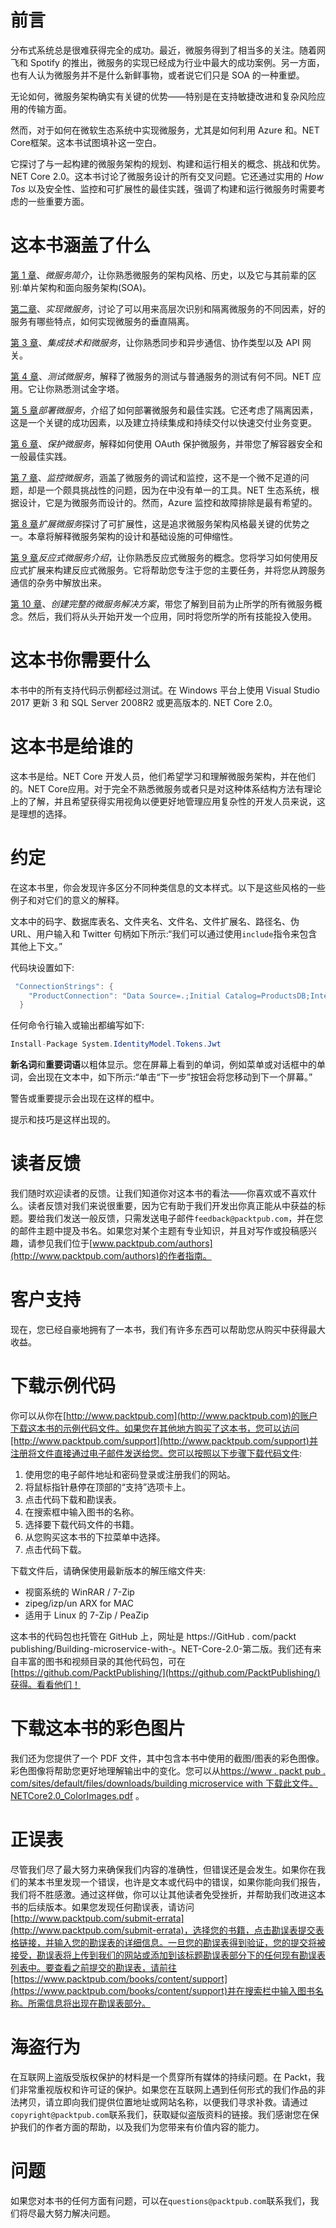 # 前言

分布式系统总是很难获得完全的成功。最近，微服务得到了相当多的关注。随着网飞和 Spotify 的推出，微服务的实现已经成为行业中最大的成功案例。另一方面，也有人认为微服务并不是什么新鲜事物，或者说它们只是 SOA 的一种重塑。

无论如何，微服务架构确实有关键的优势——特别是在支持敏捷改进和复杂风险应用的传输方面。

然而，对于如何在微软生态系统中实现微服务，尤其是如何利用 Azure 和。NET Core框架。这本书试图填补这一空白。

它探讨了与一起构建的微服务架构的规划、构建和运行相关的概念、挑战和优势。NET Core 2.0。这本书讨论了微服务设计的所有交叉问题。它还通过实用的 *How Tos* 以及安全性、监控和可扩展性的最佳实践，强调了构建和运行微服务时需要考虑的一些重要方面。

# 这本书涵盖了什么

[第 1 章](01.html)、*微服务简介*，让你熟悉微服务的架构风格、历史，以及它与其前辈的区别:单片架构和面向服务架构(SOA)。

[第二章](02.html)、*实现微服务*，讨论了可以用来高层次识别和隔离微服务的不同因素，好的服务有哪些特点，如何实现微服务的垂直隔离。

[第 3 章](03.html)、*集成技术和微服务*，让你熟悉同步和异步通信、协作类型以及 API 网关。

[第 4 章](04.html)、*测试微服务*，解释了微服务的测试与普通服务的测试有何不同。NET 应用。它让你熟悉测试金字塔。

[第 5 章](05.html)*部署微服务*，介绍了如何部署微服务和最佳实践。它还考虑了隔离因素，这是一个关键的成功因素，以及建立持续集成和持续交付以快速交付业务变更。

[第 6 章](06.html)、*保护微服务*，解释如何使用 OAuth 保护微服务，并带您了解容器安全和一般最佳实践。

[第 7 章](07.html)、*监控微服务*，涵盖了微服务的调试和监控，这不是一个微不足道的问题，却是一个颇具挑战性的问题，因为在中没有单一的工具。NET 生态系统，根据设计，它是为微服务而设计的。然而，Azure 监控和故障排除是最有希望的。

[第 8 章](08.html)*扩展微服务*探讨了可扩展性，这是追求微服务架构风格最关键的优势之一。本章将解释微服务架构的设计和基础设施的可伸缩性。

[第 9 章](09.html)*反应式微服务介绍*，让你熟悉反应式微服务的概念。您将学习如何使用反应式扩展来构建反应式微服务。它将帮助您专注于您的主要任务，并将您从跨服务通信的杂务中解放出来。

[第 10 章](10.html)、*创建完整的微服务解决方案*，带您了解到目前为止所学的所有微服务概念。然后，我们将从头开始开发一个应用，同时将您所学的所有技能投入使用。

# 这本书你需要什么

本书中的所有支持代码示例都经过测试。在 Windows 平台上使用 Visual Studio 2017 更新 3 和 SQL Server 2008R2 或更高版本的. NET Core 2.0。

# 这本书是给谁的

这本书是给。NET Core 开发人员，他们希望学习和理解微服务架构，并在他们的。NET Core应用。对于完全不熟悉微服务或者只是对这种体系结构方法有理论上的了解，并且希望获得实用视角以便更好地管理应用复杂性的开发人员来说，这是理想的选择。

# 约定

在这本书里，你会发现许多区分不同种类信息的文本样式。以下是这些风格的一些例子和对它们的意义的解释。

文本中的码字、数据库表名、文件夹名、文件名、文件扩展名、路径名、伪 URL、用户输入和 Twitter 句柄如下所示:“我们可以通过使用`include`指令来包含其他上下文。”

代码块设置如下:

```cs
 "ConnectionStrings": {
    "ProductConnection": "Data Source=.;Initial Catalog=ProductsDB;Integrated Security=True;MultipleActiveResultSets=True"
  }
```

任何命令行输入或输出都编写如下:

```cs
Install-Package System.IdentityModel.Tokens.Jwt
```

**新名词**和**重要词语**以粗体显示。您在屏幕上看到的单词，例如菜单或对话框中的单词，会出现在文本中，如下所示:“单击“下一步”按钮会将您移动到下一个屏幕。”

警告或重要提示会出现在这样的框中。

提示和技巧是这样出现的。

# 读者反馈

我们随时欢迎读者的反馈。让我们知道你对这本书的看法——你喜欢或不喜欢什么。读者反馈对我们来说很重要，因为它有助于我们开发出你真正能从中获益的标题。要给我们发送一般反馈，只需发送电子邮件`feedback@packtpub.com`，并在您的邮件主题中提及书名。如果您对某个主题有专业知识，并且对写作或投稿感兴趣，请参见我们位于[www.packtpub.com/authors](http://www.packtpub.com/authors)的作者指南。

# 客户支持

现在，您已经自豪地拥有了一本书，我们有许多东西可以帮助您从购买中获得最大收益。

# 下载示例代码

你可以从你在[http://www.packtpub.com](http://www.packtpub.com)的账户下载这本书的示例代码文件。如果您在其他地方购买了这本书，您可以访问[http://www.packtpub.com/support](http://www.packtpub.com/support)并注册将文件直接通过电子邮件发送给您。您可以按照以下步骤下载代码文件:

1.  使用您的电子邮件地址和密码登录或注册我们的网站。
2.  将鼠标指针悬停在顶部的“支持”选项卡上。
3.  点击代码下载和勘误表。
4.  在搜索框中输入图书的名称。
5.  选择要下载代码文件的书籍。
6.  从您购买这本书的下拉菜单中选择。
7.  点击代码下载。

下载文件后，请确保使用最新版本的解压缩文件夹:

*   视窗系统的 WinRAR / 7-Zip
*   zipeg/izp/un ARX for MAC
*   适用于 Linux 的 7-Zip / PeaZip

这本书的代码包也托管在 GitHub 上，网址是 https://GitHub . com/packt publishing/Building-microservice-with-。NET-Core-2.0-第二版。我们还有来自丰富的图书和视频目录的其他代码包，可在[https://github.com/PacktPublishing/](https://github.com/PacktPublishing/)获得。看看他们！

# 下载这本书的彩色图片

我们还为您提供了一个 PDF 文件，其中包含本书中使用的截图/图表的彩色图像。彩色图像将帮助您更好地理解输出中的变化。您可以从[https://www . packt pub . com/sites/default/files/downloads/building microservice with 下载此文件。NETCore2.0_ColorImages.pdf](https://www.packtpub.com/sites/default/files/downloads/BuildingMicroserviceswith.NETCore2.0_ColorImages.pdf) 。

# 正误表

尽管我们尽了最大努力来确保我们内容的准确性，但错误还是会发生。如果你在我们的某本书里发现一个错误，也许是文本或代码中的错误，如果你能向我们报告，我们将不胜感激。通过这样做，你可以让其他读者免受挫折，并帮助我们改进这本书的后续版本。如果您发现任何勘误表，请访问[http://www.packtpub.com/submit-errata](http://www.packtpub.com/submit-errata)，选择您的书籍，点击勘误表提交表格链接，并输入您的勘误表的详细信息。一旦您的勘误表得到验证，您的提交将被接受，勘误表将上传到我们的网站或添加到该标题勘误表部分下的任何现有勘误表列表中。要查看之前提交的勘误表，请前往[https://www.packtpub.com/books/content/support](https://www.packtpub.com/books/content/support)并在搜索栏中输入图书名称。所需信息将出现在勘误表部分。

# 海盗行为

在互联网上盗版受版权保护的材料是一个贯穿所有媒体的持续问题。在 Packt，我们非常重视版权和许可证的保护。如果您在互联网上遇到任何形式的我们作品的非法拷贝，请立即向我们提供位置地址或网站名称，以便我们寻求补救。请通过`copyright@packtpub.com`联系我们，获取疑似盗版资料的链接。我们感谢您在保护我们的作者方面的帮助，以及我们为您带来有价值内容的能力。

# 问题

如果您对本书的任何方面有问题，可以在`questions@packtpub.com`联系我们，我们将尽最大努力解决问题。